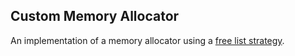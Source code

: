 ## Custom Memory Allocator

An implementation of a memory allocator using a [free list strategy](https://en.wikipedia.org/wiki/Free_list).
